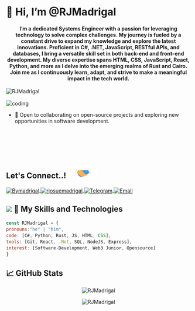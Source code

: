 # 👋 Hi, I’m @RJMadrigal

<h4 align="center">I’m a dedicated Systems Engineer with a passion for leveraging technology to solve complex challenges. My journey is fueled by a constant drive to expand my knowledge and explore the latest innovations. Proficient in C#, .NET, JavaScript, RESTful APIs, and databases, I bring a versatile skill set in both back-end and front-end development. My diverse expertise spans HTML, CSS, JavaScript, React, Python, and more as I delve into the emerging realms of Rust and Cairo. Join me as I continuously learn, adapt, and strive to make a meaningful impact in the tech world.</h4>

<p align="left"> <img src="https://komarev.com/ghpvc/?username=RJMadrigal&label=Profile%20views&color=0e75b6&style=flat" alt="RJMadrigal" /> </p>

<img  align="center" alt="coding" width="400" src="https://user-images.githubusercontent.com/74038190/212284119-fbfd994d-8c2a-4a07-a75f-84e513833c1c.gif">

- 🤝 Open to collaborating on open-source projects and exploring new opportunities in software development.

<br><br><br><br>

## <b>Let's Connect..!</b> <img src="https://github.com/0xAbdulKhalid/0xAbdulKhalid/raw/main/assets/mdImages/handshake.gif" width="80">

<p align="left">
  <a href="https://twitter.com/bymadrigal" target="blank">
    <img align="center" src="https://img.shields.io/badge/Twitter-1DA1F2?style=for-the-badge&logo=twitter&logoColor=white" alt="Bymadrigal" height="30" />
  </a>
  <a href="https://www.linkedin.com/in/rjosuemadrigal/" target="blank">
    <img align="center" src="https://img.shields.io/badge/LinkedIn-0077B5?style=for-the-badge&logo=linkedin&logoColor=white" alt="rjosuemadrigal" height="30" />
  </a>
  <a href="https://t.me/bymadrigal" target="blank">
    <img align="center" src="https://img.shields.io/badge/Telegram-2CA5E0?style=for-the-badge&logo=telegram&logoColor=white" alt="Telegram" height="30" />
  </a>
  <a href="mailto:josuemadrigalvevo@gmail.com" target="blank">
    <img align="center" src="https://img.shields.io/badge/Email-D14836?style=for-the-badge&logo=gmail&logoColor=white" alt="Email" height="30" />
  </a>
</p>

## <img src="https://media2.giphy.com/media/QssGEmpkyEOhBCb7e1/giphy.gif?cid=ecf05e47a0n3gi1bfqntqmob8g9aid1oyj2wr3ds3mg700bl&rid=giphy.gif" width ="25"> 🚀 My Skills and Technologies
```js
const RJMadrigal = {
pronouns:"he" | "him",
code: [C#, Python, Rust, JS, HTML, CSS],
tools: [Git, React, .Net, SQL, NodeJS, Express],
interest: [Software-Development, Web3 Junior, Opensource]
}
```


## 📈 GitHub Stats

<p align="center">
  <img src="https://github-readme-stats.vercel.app/api/top-langs?username=RJMadrigal&show_icons=true&locale=en&layout=compact" alt="RJMadrigal" />
</p>


<p align="center">
  <img src="https://github-readme-streak-stats.herokuapp.com/?user=RJMadrigal&" alt="RJMadrigal" />
</p>







